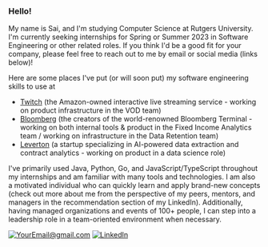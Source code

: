 ### Hello! ###

My name is Sai, and I'm studying Computer Science at Rutgers University. I'm currently seeking internships for Spring or Summer 2023 in Software Engineering or other related roles. If you think I'd be a good fit for your company, please feel free to reach out to me by email or social media (links below)!

Here are some places I've put (or will soon put) my software engineering skills to use at
 - [Twitch](https://www.twitch.tv/) (the Amazon-owned interactive live streaming service - working on product infrastructure in the VOD team)
 - [Bloomberg](https://www.bloomberg.com/) (the creators of the world-renowned Bloomberg Terminal - working on both internal tools & product in the Fixed Income Analytics team / working on infrastructure in the Data Retention team)
 - [Leverton](https://leverton.ai/) (a startup specializing in AI-powered data extraction and contract analytics - working on product in a data science role)

I've primarily used Java, Python, Go, and JavaScript/TypeScript throughout my internships and am familiar with many tools and technologies. I am also a motivated individual who can quickly learn and apply brand-new concepts (check out more about me from the perspective of my peers, mentors, and managers in the recommendation section of my LinkedIn). Additionally, having managed organizations and events of 100+ people, I can step into a leadership role in a team-oriented environment when necessary.

<a href="mailto:saicmaduri@gmail.com">![YourEmail@gmail.com](https://img.shields.io/badge/Gmail-D14836?style=for-the-badge&logo=gmail&logoColor=white)</a>
<a href="https://www.linkedin.com/in/saimaduri/">![LinkedIn](https://img.shields.io/badge/LinkedIn-0077B5?style=for-the-badge&logo=linkedin&logoColor=white)</a>

